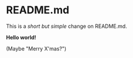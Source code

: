 # README.md

This is a *short but simple* change on README.md.

**Hello world!**

(Maybe "Merry X'mas?")